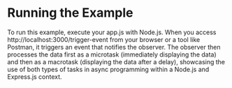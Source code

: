 # Running the Example

To run this example, execute your app.js with Node.js. When you access http://localhost:3000/trigger-event from your browser or a tool like Postman, it triggers an event that notifies the observer. The observer then processes the data first as a microtask (immediately displaying the data) and then as a macrotask (displaying the data after a delay), showcasing the use of both types of tasks in async programming within a Node.js and Express.js context.
